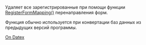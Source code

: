 Удаляет все зарегистрированные при помощи функции [RegisterFormMapping()](http://docs.datex.ru/article.htm?id=5620276905286592625) перенаправления форм.

Функция обычно используется при конвертации баз данных из предыдущих версий программы.

[On Datex](http://docs.datex.ru/article.htm?id=5620276905286592626)